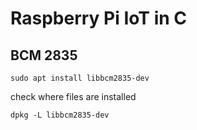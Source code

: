 # Raspberry Pi IoT in C

## BCM 2835

```shell
sudo apt install libbcm2835-dev
```

check where files are installed

```shell
dpkg -L libbcm2835-dev
```
